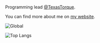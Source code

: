 Programming lead [@TexasTorque](https://github.com/texastorque).

You can find more about me on [my website](https://justusl.com/).

<!--![GitHub stats](https://github-readme-stats.vercel.app/api?username=Juicestus&show_icons=true&theme=github_dark)-->
![Global](https://github-profile-summary-cards.vercel.app/api/cards/profile-details?username=juicestus&theme=github_dark)
<!--![Top Langs](https://github-profile-summary-cards.vercel.app/api/cards/most-commit-language?username=juicestus&theme=github_dark)-->
<!--
![Top Langs](https://github-profile-summary-cards.vercel.app/api/cards/repos-per-language?username=juicestus&theme=github_dark)

![Stats](https://github-profile-summary-cards.vercel.app/api/cards/stats?username=juicestus&theme=github_dark)
![Commits](https://github-profile-summary-cards.vercel.app/api/cards/productive-time?username=juicestus&theme=github_dark)
-->

![Top Langs](https://github-readme-stats.vercel.app/api/top-langs/?username=juicestus&layout=compact)
